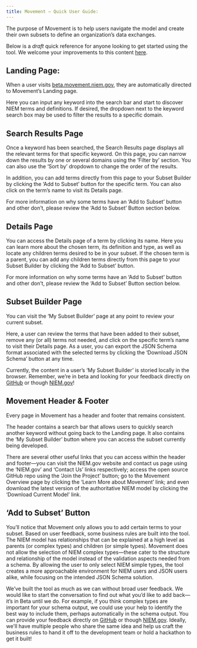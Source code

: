 ```yaml
---
title: Movement – Quick User Guide:
---
```


The purpose of Movement is to help users navigate the model and create their own subsets to define an organization’s data exchanges.

Below is a <i>draft</i> quick reference for anyone looking to get started using the tool. We welcome your improvements to this content [here](https://github.com/NIEM/NIEM.github.io/blob/master/movement/quick-user-guide/index.md). 

## Landing Page:
When a user visits [beta.movement.niem.gov](https://beta.movement.niem.gov), they are automatically directed to Movement’s Landing page. 

Here you can input any keyword into the search bar and start to discover NIEM terms and definitions. If desired, the dropdown next to the keyword search box may be used to filter the results to a specific domain.

## Search Results Page
Once a keyword has been searched, the Search Results page displays all the relevant terms for that specific keyword. 
On this page, you can narrow down the results by one or several domains using the ‘Filter by’ section. You can also use the ‘Sort by’ dropdown to change the order of the results. 

In addition, you can add terms directly from this page to your Subset Builder by clicking the ‘Add to Subset’ button for the specific term. You can also click on the term’s name to visit its Details page.

For more information on why some terms have an ‘Add to Subset’ button and other don’t, please review the ‘Add to Subset’ Button section below.

## Details Page
You can access the Details page of a term by clicking its name. Here you can learn more about the chosen term, its definition and type, as well as locate any children terms desired to be in your subset.  If the chosen term is a parent, you can add any children terms directly from this page to your Subset Builder by clicking the ‘Add to Subset’ button.

For more information on why some terms have an ‘Add to Subset’ button and other don’t, please review the ‘Add to Subset’ Button section below.

## Subset Builder Page
You can visit the ‘My Subset Builder’ page at any point to review your current subset. 

Here, a user can review the terms that have been added to their subset, remove any (or all) terms not needed, and click on the specific term’s name to visit their Details page. As a user, you can export the JSON Schema format associated with the selected terms by clicking the ‘Download JSON Schema’ button at any time.

Currently, the content in a user’s ‘My Subset Builder’ is storied locally in the browser. Remember, we’re in beta and looking for your feedback directly on [GitHub](https://github.com/NIEM/Movement/issues) or though [NIEM.gov](https://www.niem.gov/contact-us)!

## Movement Header & Footer
Every page in Movement has a header and footer that remains consistent. 

The header contains a search bar that allows users to quickly search another keyword without going back to the Landing page. It also contains the ‘My Subset Builder’ button where you can access the subset currently being developed. 

There are several other useful links that you can access within the header and footer—you can visit the NIEM.gov website and contact us page using the ‘NIEM.gov’ and ‘Contact Us’ links respectively; access the open source GitHub repo using the ‘Join the Project’ button; go to the Movement Overview page by clicking the ‘Learn More about Movement’ link; and even download the latest version of the authoritative NIEM model by clicking the ‘Download Current Model’ link.

## ‘Add to Subset’ Button
You’ll notice that Movement only allows you to add certain terms to your subset. Based on user feedback, some business rules are built into the tool. The NIEM model has relationships that can be explained at a high level as parents (or complex types) and children (or simple types). Movement does not allow the selection of NIEM complex types—these cater to the structure and relationship of the model instead of the validation aspects needed from a schema. By allowing the user to only select NIEM simple types, the tool creates a more approachable environment for NIEM users and JSON users alike, while focusing on the intended JSON Schema solution.

We’ve built the tool as much as we can without broad user feedback. We would like to start the conversation to find out what you’d like to add back—it’s in Beta until we do. For example, if you think complex types are important for your schema output, we could use your help to identify the best way to include them, perhaps automatically in the schema output. You can provide your feedback directly on [GitHub](https://github.com/NIEM/Movement/issues) or though [NIEM.gov](https://www.niem.gov/contact-us). Ideally, we'll have multiple people who share the same idea and help us craft the business rules to hand it off to the development team or hold a hackathon to get it built!
